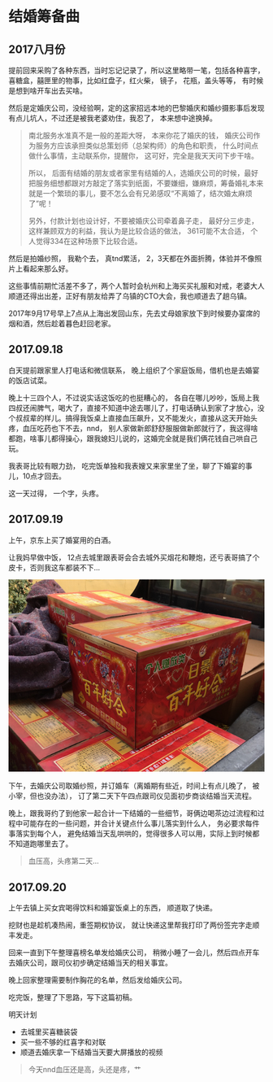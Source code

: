 # 结婚筹备曲



## 2017八月份

提前回来采购了各种东西，当时忘记记录了，所以这里略带一笔，包括各种喜字，喜糖盒，囍匣里的物事，比如红盘子，红火柴， 镜子， 花瓶，盖头等等， 有时候是想到啥开车出去买啥。

然后是定婚庆公司，没经验啊，定的这家招远本地的巴黎婚庆和婚纱摄影事后发现有点儿坑人，不过还是被我老婆劝住，我忍了， 本来想中途换掉。

> 南北服务水准真不是一般的差距大呀， 本来你花了婚庆的钱， 婚庆公司作为服务方应该承担类似总策划师（总架构师）的角色和职责， 什么时间点做什么事情，主动联系你，提醒你， 这可好，完全是我天天问下步干啥。
>
> 所以， 后面有结婚的朋友或者家里有结婚的人，选婚庆公司的时候，最好把服务细想都跟对方敲定了落实到纸面，不要嫌细，嫌麻烦，筹备婚礼本来就是一个繁琐的事儿，要不怎么会有兄弟感叹“不离婚了，结次婚太麻烦了”呢！
>
> 另外，付款计划也设计好，不要被婚庆公司牵着鼻子走， 最好分三步走， 这样兼顾双方的利益，我认为是比较合适的做法， 361可能不太合适， 个人觉得334在这种场景下比较合适。

然后是拍婚纱照， 我勒个去， 真tnd累活， 2，3天都在外面折腾，体验并不像照片上看起来那么好。

这些事情前期忙活差不多了，两个人暂时会杭州和上海买买礼服和对戒，老婆大人顺道还得出出差，正好有朋友给弄了乌镇的CTO大会，我也顺道去了趟乌镇。

2017年9月17号早上7点从上海出发回山东，先去丈母娘家放下到时候要办宴席的烟和酒，然后趁着暮色赶回老家。



## 2017.09.18

白天提前跟家里人打电话和微信联系， 晚上组织了个家庭饭局，借机也是去婚宴的饭店试菜。 

晚上十三四个人，不过说实话这饭吃的也挺糟心的， 各自在哪儿吵吵，饭局上我四叔还闹脾气，喝大了，直接不知道中途去哪儿了，打电话确认到家了才放心，没个叔叔辈的样儿。搞得我饭桌上直接血压飙升，又不能发火，直接从这天开始头疼，血压吃药也下不去，nnd， 别人家做新郎舒舒服服做新郎就行了，我这得啥都跑，啥事儿都得操心，跟我媳妇儿说的，这婚完全就是我们俩花钱自己哄自己玩。

我表哥比较有眼力劲， 吃完饭单独和我表嫂又来家里坐了坐，聊了下婚宴的事儿，10点才回去。

这一天过得， 一个字，头疼。



## 2017.09.19

上午，京东上买了婚宴用的白酒。



让我妈早做中饭， 12点去城里跟表哥会合去城外买烟花和鞭炮，还亏表哥搞了个皮卡，否则我这车都装不下...

![](images/fireworks.png)

下午，去婚庆公司取婚纱照，并订婚车（离婚期有些近，时间上有点儿晚了， 被小宰，但也没办法）， 订了第二天下午四点跟司仪见面初步商谈结婚当天流程。



晚上，跟我哥约了到他家一起合计一下结婚的一些细节，哥俩边喝茶边过流程和过程中可能存在的一些问题，并合计关键点什么事儿落实到什么人， 务必要求每件事落实到每个人， 避免结婚当天乱哄哄的，觉得很多人可以用，实际上到时候都不知道跑哪里去了。

> 血压高，头疼第二天...



## 2017.09.20

上午去镇上买女宾喝得饮料和婚宴饭桌上的东西， 顺道取了快递。  

挖财也是趁机凑热闹，重签期权协议， 就让快递这里帮我打印了两份签完字走顺丰发走。

回来一直到下午整理喜榜名单发给婚庆公司， 稍微小睡了一会儿，然后四点开车去婚庆公司，跟司仪初步确定结婚当天的相关事宜。

晚上回家整理需要制作胸花的名单，然后发给婚庆公司。

吃完饭，整理了下思路，写下这篇初稿。

明天计划

- 去城里买喜糖装袋
- 买一些不够的红喜字和对联
- 顺道去婚庆拿一下结婚当天要大屏播放的视频

> 今天nnd血压还是高，头还是疼，艹















